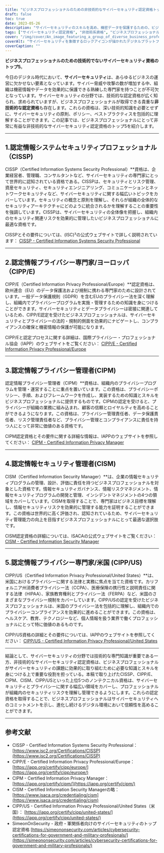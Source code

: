 ```yaml
---
title: "ビジネスプロフェッショナルのための非技術的なサイバーセキュリティ認定資格トップ5"
draft: false
toc: true
date: 2023-05-26
description: "サイバーセキュリティのスキルを高め、機密データを保護するための、ビジネスプロフェッショナルのためのトップ認定資格をご覧ください。"
tags: ["サイバーセキュリティ認定資格", "非技術系資格", "ビジネスプロフェッショナル", "情報セキュリティ", "プライバシー管理", "サイバーセキュリティスキル", "データ保護", "認証プログラム", "CISSP", "CIPP E", "シーピーエム", "CISM", "CIPP US", "セキュリティガバナンス", "個人情報保護規定", "コンプライアンス", "リスクマネージメント", "情報プライバシー", "ビジネスセキュリティ", "データプライバシー"]
cover: "/img/cover/An_image_featuring_a_group_of_diverse_business_professional.png"
coverAlt: "サイバーセキュリティを象徴するロックアイコンが描かれたデジタルプラットフォームで、多様なビジネスプロフェッショナルがコラボレーションしているイメージです。"
coverCaption: ""
---
```


**ビジネスプロフェッショナルのための技術的でないサイバーセキュリティ資格のトップ5**。

今日のデジタル時代において、**サイバーセキュリティ**は、あらゆるビジネスの運営に欠かせない要素となっています。サイバー脅威や攻撃の数が増加する中、組織は機密情報やデータを効果的に保護できる熟練した専門家を持つことが不可欠となっています。サイバーセキュリティの分野では、技術的な認定資格が広く知られ、求められていますが、ビジネスプロフェッショナルが取得できる貴重な**非技術的な認定資格**も存在します。これらの資格は、深い技術的知識を必要とせずに、サイバーセキュリティの原則、ポリシー、ベストプラクティスを包括的に理解することができます。この記事では、ビジネスプロフェッショナルにとって非常に有益な非技術的なサイバーセキュリティ認定資格のトップ5を紹介します。

______

## 1.認定情報システムセキュリティプロフェッショナル（CISSP)

CISSP（Certified Information Systems Security Professional）**資格は、企業経営者、管理職、コンサルタントなど、サイバーセキュリティの専門家にとって世界的に認知されている資格である。CISSPは、セキュリティとリスク管理、資産セキュリティ、セキュリティエンジニアリング、コミュニケーションとネットワークセキュリティなど、サイバーセキュリティに関する幅広いトピックをカバーしています。セキュリティの概念と原則を理解し、それらが組織の全体的なセキュリティアーキテクチャにどのように統合されるかを理解することの重要性を強調しています。CISSPは、サイバーセキュリティの全体像を把握し、組織内のセキュリティ関連リスクを効果的に管理したいビジネスプロフェッショナルに最適な資格です。

CISSPとその要件については、(ISC)²の公式ウェブサイトで詳しく説明されています： [CISSP - Certified Information Systems Security Professional](https://www.isc2.org/Certifications/CISSP)

______

## 2.認定情報プライバシー専門家/ヨーロッパ（CIPP/E)

CIPP/E（Certified Information Privacy Professional/Europe）**認定資格は、欧州連合（EU）のデータ保護法および規制に携わる専門家のために設計されています。一般データ保護規則（GDPR）を含むEUのプライバシー法を深く理解し、組織内でプライバシープログラムを実施・管理するための知識を身につけることができます。サイバーセキュリティとデータプライバシーは密接に関連しているため、CIPP/E認定を受けたビジネスプロフェッショナルは、サイバーセキュリティとプライバシーの法的・規制的側面を効果的にナビゲートし、コンプライアンスの確保と機密情報の保護が可能になります。

CIPP/Eと認定プロセスに関する詳細は、国際プライバシー・プロフェッショナル協会（IAPP）のウェブサイトをご覧ください： [CIPP/E - Certified Information Privacy Professional/Europe](https://iapp.org/certify/cipp/europe/)

______

## 3.認定情報プライバシー管理者(CIPM)

認定情報プライバシー管理者（CIPM）**資格は、組織内のプライバシープログラムを管理・運営することに重点を置いています。この資格は、プライバシーポリシー、手順、およびフレームワークを作成し、実装するための知識とスキルをビジネスプロフェッショナルに提供するものです。CIPMの認定を受けると、プライバシーが組織の業務に組み込まれ、顧客の信頼とロイヤルティを高めることができるようになります。この資格は、プライバシー管理責任者、データ保護責任者、リスク管理責任者など、プライバシー管理とコンプライアンスに責任を持つ人にとって非常に価値のある資格です。

CIPM認定資格とその要件に関する詳細な情報は、IAPPのウェブサイトを参照してください： [CIPM - Certified Information Privacy Manager](https://iapp.org/certify/cipm/)

______

## 4.認定情報セキュリティ管理者(CISM)

CISM（Certified Information Security Manager）**は、企業の情報セキュリティプログラムの管理、設計、評価に責任を持つビジネスプロフェッショナルを対象とした資格です。情報セキュリティガバナンス、情報リスクマネジメント、情報セキュリティプログラムの開発と管理、インシデントマネジメントの4つの領域をカバーしています。CISMを取得することで、専門家はビジネス目標を理解し、情報セキュリティリスクを効果的に管理する能力を証明することができます。この資格は世界的に高く評価され、認知されているため、サイバーセキュリティ管理能力の向上を目指すビジネスプロフェッショナルにとって最適な選択肢です。

CISM認定資格の詳細については、ISACAの公式ウェブサイトをご覧ください： [CISM - Certified Information Security Manager](https://www.isaca.org/credentialing/cism)

______

## 5.認定情報プライバシー専門家/米国 (CIPP/US)

CIPP/US（Certified Information Privacy Professional/United States）**は、米国におけるプライバシーに関する法律と実務に焦点を当てた資格です。カリフォルニア州消費者プライバシー法（CCPA）、医療保険の携行性と説明責任に関する法律（HIPAA）、家族教育権利とプライバシー法（FERPA）など、米国のさまざまなプライバシー規制をカバーしています。CIPP/USの認定を受けたビジネスプロフェッショナルは、米国のプライバシー法を包括的に理解し、組織内でのプライバシーコンプライアンスを効果的に進めることができます。この資格は、ヘルスケア、教育、テクノロジーなど、個人情報を扱う業界で働くプロフェッショナルにとって特に価値のあるものです。

CIPP/US資格の詳細とその要件については、IAPPのウェブサイトを参照してください： [CIPP/US - Certified Information Privacy Professional/United States](https://iapp.org/certify/cipp/united-states/)

______

結論として、サイバーセキュリティの分野では技術的な専門知識が重要である一方、非技術的なサイバーセキュリティ認定資格は、ビジネスプロフェッショナルがサイバーセキュリティの課題に効果的に取り組むために必要な知識とスキルを身につける上で重要な役割を担っている。本稿で取り上げたCISSP、CIPP/E、CIPM、CISM、CIPP/USといった上位5つのノンテクニカル資格は、サイバーセキュリティとプライバシーに関する幅広い領域をカバーし、プロフェッショナルが組織内のセキュリティリスクを理解し管理できるようにします。これらの認定資格を取得することで、ビジネスプロフェッショナルはサイバーセキュリティへのコミットメントを示し、進化し続けるデジタル環境において信頼性を高めることができます。

______

## 参考文献

- CISSP - Certified Information Systems Security Professional： [https://www.isc2.org/Certifications/CISSP](https://www.isc2.org/Certifications/CISSP)
- CIPP/E - Certified Information Privacy Professional/Europe： [https://iapp.org/certify/cipp/europe/](https://iapp.org/certify/cipp/europe/)
- CIPM - Certified Information Privacy Manager： [https://iapp.org/certify/cipm/](https://iapp.org/certify/cipm/)
- CISM - Certified Information Security Managerの略： [https://www.isaca.org/credentialing/cism](https://www.isaca.org/credentialing/cism)
- CIPP/US - Certified Information Privacy Professional/United States（米国）： [https://iapp.org/certify/cipp/united-states/](https://iapp.org/certify/cipp/united-states/)
- SimeonOnSecurity - 政府・軍関係者向けのサイバーセキュリティのトップ認定資格 [https://simeononsecurity.com/articles/cybersecurity-certifications-for-government-and-military-profesionals/](https://simeononsecurity.com/articles/cybersecurity-certifications-for-government-and-military-profesionals/)

